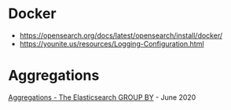 # Docker 
- https://opensearch.org/docs/latest/opensearch/install/docker/
- https://younite.us/resources/Logging-Configuration.html


# Aggregations

[Aggregations - The Elasticsearch GROUP BY](https//john.soban.ski/aggregations-the-elasticsearch-group-by.html) - June 2020


